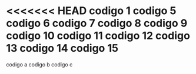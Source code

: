 <<<<<<< HEAD
codigo 1
codigo 5
codigo 6
codigo 7
codigo 8
codigo 9
codigo 10
codigo 11
codigo 12
codigo 13
codigo 14
codigo 15
=======
codigo a
codigo b
codigo c